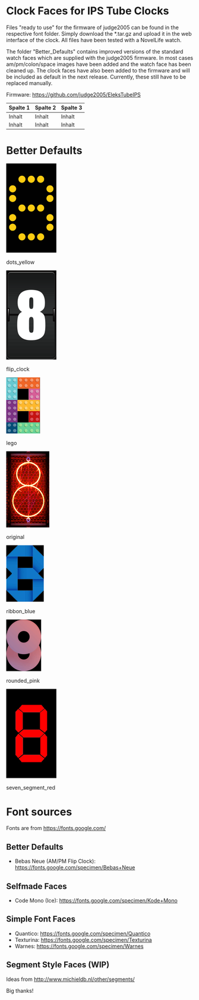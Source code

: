 # Clock Faces for IPS Tube Clocks

Files "ready to use" for the firmware of judge2005 can be found in the respective font folder. Simply download the *.tar.gz and upload it in the web interface of the clock. All files have been tested with a NovelLife watch.

The folder "Better_Defaults" contains improved versions of the standard watch faces which are supplied with the judge2005 firmware. In most cases am/pm/colon/space images have been added and the watch face has been cleaned up. The clock faces have also been added to the firmware and will be included as default in the next release. Currently, these still have to be replaced manually.

Firmware: https://github.com/judge2005/EleksTubeIPS

Spalte 1 | Spalte 2 | Spalte 3
-------- | -------- | --------
Inhalt   | Inhalt   | Inhalt
Inhalt   | Inhalt   | Inhalt

# Better Defaults
![dots_yellow](Better_Defaults/dots_yellow/8.bmp)

dots_yellow

![Captive Portal](Better_Defaults/flip_clock/8.bmp)

flip_clock

![Captive Portal](Better_Defaults/lego/8.bmp)

lego

![Captive Portal](Better_Defaults/original/8.bmp)

original

![Captive Portal](Better_Defaults/ribbon_blue/8.bmp)

ribbon_blue

![Captive Portal](Better_Defaults/rounded_pink/8.bmp)

rounded_pink

![Captive Portal](Better_Defaults/seven_segment_red/8.bmp)

seven_segment_red






# Font sources
Fonts are from https://fonts.google.com/

## Better Defaults
* Bebas Neue (AM/PM Flip Clock): https://fonts.google.com/specimen/Bebas+Neue

## Selfmade Faces
* Code Mono (Ice): https://fonts.google.com/specimen/Kode+Mono

## Simple Font Faces
* Quantico: https://fonts.google.com/specimen/Quantico
* Texturina: https://fonts.google.com/specimen/Texturina
* Warnes: https://fonts.google.com/specimen/Warnes

## Segment Style Faces (WIP)
Ideas from http://www.michieldb.nl/other/segments/

Big thanks!